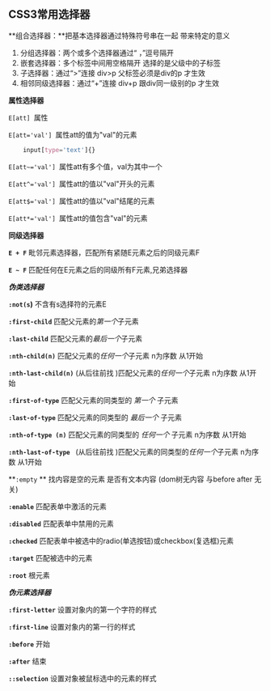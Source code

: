 ## CSS3常用选择器

**组合选择器：**把基本选择器通过特殊符号串在一起 带来特定的意义

1. 分组选择器：两个或多个选择器通过“ ，”逗号隔开
2. 嵌套选择器：多个标签中间用空格隔开 选择的是父级中的子标签
3. 子选择器：通过“>”连接     div>p   父标签必须是div的p 才生效
4. 相邻同级选择器：通过“+”连接  div+p  跟div同一级别的p 才生效



**属性选择器**

`E[att] `属性

`E[att='val'] `属性att的值为"val"的元素

```css
	input[type='text']{}
```

`E[att~='val'] `属性att有多个值，val为其中一个

`E[att^='val'] `属性att的值以"val"开头的元素

`E[att$='val'] `属性att的值以"val"结尾的元素

`E[att*='val'] `属性att的值包含"val"的元素



**同级选择器** 

**`E + F`** 毗邻元素选择器，匹配所有紧随E元素之后的同级元素F

**`E ~ F`** 匹配任何在E元素之后的同级所有F元素,兄弟选择器



***伪类选择器*** 

**`:not(s`)** 不含有s选择符的元素E 



**`:first-child`** 匹配父元素的*第一个*子元素

**`:last-child`** 匹配父元素的*最后一个*子元素

**`:nth-child(n)`**  匹配父元素的*任何一个*子元素 n为序数 从1开始

**`:nth-last-child(n)`** (从后往前找 )匹配父元素的*任何一个*子元素 n为序数 从1开始



**`:first-of-type`**  匹配父元素的同类型的 *第一个* 子元素

**`:last-of-type`**  匹配父元素的同类型的 *最后一个* 子元素

**`:nth-of-type (n)`**  匹配父元素的同类型的 *任何一个* 子元素  n为序数 从1开始

**`:nth-last-of-type `**  (从后往前找 )匹配父元素的同类型的*任何一个*子元素  n为序数 从1开始



**`:empty` ** 找内容是空的元素 是否有文本内容 (dom树无内容 与before after 无关) 



**`:enable`** 匹配表单中激活的元素

**`:disabled`** 匹配表单中禁用的元素

**`:checked`** 匹配表单中被选中的radio(单选按钮)或checkbox(复选框)元素



**`:target`** 匹配被选中的元素

**`:root`** 根元素





***伪元素选择器***

**`:first-letter`** 设置对象内的第一个字符的样式

**`:first-line`** 设置对象内的第一行的样式

**`:before`**  开始

**`:after`**   结束

**`::selection`** 设置对象被鼠标选中的元素的样式



